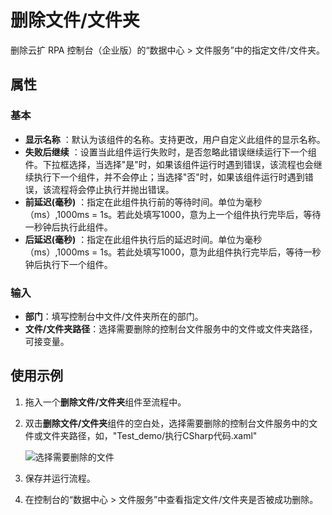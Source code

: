 # 删除文件/文件夹

删除云扩 RPA 控制台（企业版）的“数据中心 > 文件服务”中的指定文件/文件夹。

## 属性

### 基本

- **显示名称** ：默认为该组件的名称。支持更改，用户自定义此组件的显示名称。
- **失败后继续** ：设置当此组件运行失败时，是否忽略此错误继续运行下一个组件。下拉框选择，当选择"是"时，如果该组件运行时遇到错误，该流程也会继续执行下一个组件，并不会停止；当选择"否"时，如果该组件运行时遇到错误，该流程将会停止执行并抛出错误。
- **前延迟(毫秒)** ：指定在此组件执行前的等待时间。单位为毫秒（ms）,1000ms = 1s。若此处填写1000，意为上一个组件执行完毕后，等待一秒钟后执行此组件。
- **后延迟(毫秒)** ：指定在此组件执行后的延迟时间。单位为毫秒（ms）,1000ms = 1s。若此处填写1000，意为此组件执行完毕后，等待一秒钟后执行下一个组件。

### 输入

- **部门**：填写控制台中文件/文件夹所在的部门。
- **文件/文件夹路径**：选择需要删除的控制台文件服务中的文件或文件夹路径，可接变量。

## 使用示例

1. 拖入一个**删除文件/文件夹**组件至流程中。
2. 双击**删除文件/文件夹**组件的空白处，选择需要删除的控制台文件服务中的文件或文件夹路径，如，"Test_demo/执行CSharp代码.xaml"

   ![选择需要删除的文件](https://docimages.blob.core.chinacloudapi.cn/images/Activities/deletefile20210105.png)

3. 保存并运行流程。
4. 在控制台的“数据中心 > 文件服务”中查看指定文件/文件夹是否被成功删除。